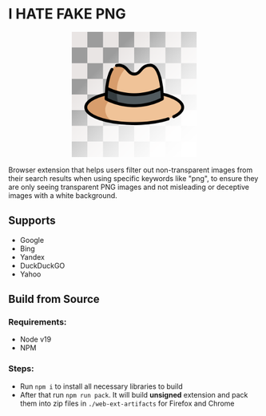 # I HATE FAKE PNG
<p align="center">
  <img width="250" height="250" src="https://raw.githubusercontent.com/DareFox/IHATEFAKEPNG/main/png.png">
</p>
Browser extension that helps users filter out non-transparent images from their search results when using specific keywords like "png", to ensure they are only seeing transparent PNG images and not misleading or deceptive images with a white background.

## Supports
- Google
- Bing
- Yandex
- DuckDuckGO
- Yahoo

## Build from Source
### Requirements:
- Node v19
- NPM

### Steps:
- Run `npm i` to install all necessary libraries to build
- After that run `npm run pack`. It will build **unsigned** extension and pack them into zip files in `./web-ext-artifacts` for Firefox and Chrome
